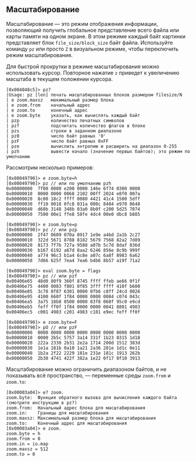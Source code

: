 ## Масштабирование

Масштабирование — это режим отображения информации, позволяющий получить глобальное представление всего файла или карты памяти на одном экране. В этом режиме каждый байт картинки представляет блок `file_size/block_size` байт файла. Используйте команду `pz` или просто `Z` в визуальном режиме, чтобы переключить режим масштабирования.

Для быстрой прокрутки в режиме масштабирования можно использовать курсор. Повторное нажатие `z` приведет к увеличению масштаба в текущем положении курсора.

```
[0x004048c5]> pz?
|Usage: pz [len] печать масштабированных блоков размером filesize/N
| e zoom.maxsz   макимальный размер блока
| e zoom.from    начальный адрес
| e zoom.to      конечный адрес
| e zoom.byte    указать, как вычислять каждый байт
| pzp            количество печатных символов
| pzf            подсчитать количество флагов в блоке
| pzs            строки в заданном диапазоне
| pz0            число байт равных '0'
| pzF            число байт равных 0xFF
| pze            вычислить энтропию и расширить на диапазон 0-255
| pzh            вывести начало (значение первых байтов); это режим по умолчанию
```

Рассмотрим несколько примеров:

```
[0x08049790]> e zoom.byte=h
[0x08049790]> pz // или по умолчанию pzh
0x00000000  7f00 0000 e200 0000 146e 6f74 0300 0000
0x00000010  0000 0000 0068 2102 00ff 2024 e8f0 007a
0x00000020  8c00 18c2 ffff 0080 4421 41c4 1500 5dff
0x00000030  ff10 0018 0fc8 031a 000c 8484 e970 8648
0x00000040  d68b 3148 348b 03a0 8b0f c200 5d25 7074
0x00000050  7500 00e1 ffe8 58fe 4dc4 00e0 dbc8 b885
```
```
[0x08049790]> e zoom.byte=p
[0x08049790]> pz // или pzp
0x00000000  2f47 0609 070a 0917 1e9e a4bd 2a1b 2c27
0x00000010  322d 5671 8788 8182 5679 7568 82a2 7d89
0x00000020  8173 7f7b 727a 9588 a07b 5c7d 8daf 836d
0x00000030  b167 6192 a67d 8aa2 6246 856e 8c9b 999f
0x00000040  a774 96c3 b1a4 6c8e a07c 6a8f 8983 6a62
0x00000050  7d66 625f 7ea4 7ea6 b4b6 8b57 a19f 71a2
```
```
[0x08049790]> eval zoom.byte = flags
[0x08049790]> pz // или pzf
0x00406e65  48d0 80f9 360f 8745 ffff ffeb ae66 0f1f
0x00406e75  4400 0083 f801 0f85 3fff ffff 410f b600
0x00406e85  3c78 0f87 6301 0000 0fb6 c8ff 24cd 0026
0x00406e95  4100 660f 1f84 0000 0000 0084 c074 043c
0x00406ea5  3a75 18b8 0500 0000 83f8 060f 95c0 e9cd
0x00406eb5  feff ff0f 1f84 0000 0000 0041 8801 4983
0x00406ec5  c001 4983 c201 4983 c101 e9ec feff ff0f
```
```
[0x08049790]> e zoom.byte=F
[0x08049790]> pO // или pzF
0x00000000  0000 0000 0000 0000 0000 0000 0000 0000
0x00000010  0000 2b5c 5757 3a14 331f 1b23 0315 1d18
0x00000020  222a 2330 2b31 2e2a 1714 200d 1512 383d
0x00000030  1e1a 181b 0a10 1a21 2a36 281e 1d1c 0e11
0x00000040  1b2a 2f22 2229 181e 231e 181c 1913 262b
0x00000050  2b30 4741 422f 382a 1e22 0f17 0f10 3913
```

Масштабирование можно ограничить диапазоном байтов, и не показывать всё пространство, — переменные среды `zoom.from` и `zoom.to`:

```
[0x00003a04]> e? zoom.
zoom.byte:  Функция обратного вызова для вычисления каждого байта (смотрите инструкцию в pz?)
zoom.from:  Начальный адрес блока для масштабирования
zoom.in:    Границы для масштабирования
zoom.maxsz: Максимальный размер блока для масштабирования
zoom.to:    Конечный адрес для масштабирования
[0x00003a04]> e zoom.
zoom.byte = h
zoom.from = 0
zoom.in = io.map
zoom.maxsz = 512
zoom.to = 0
```
